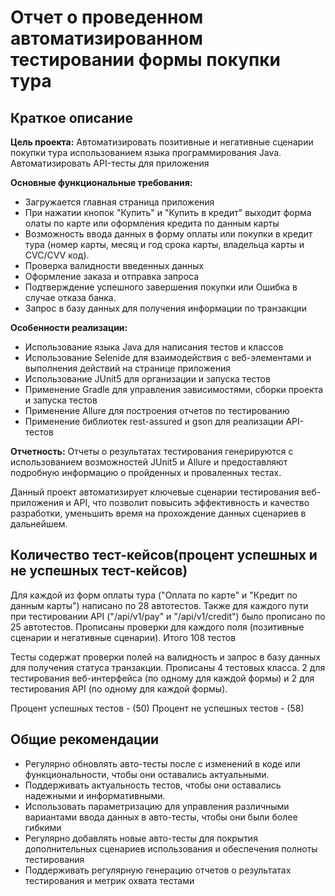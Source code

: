 # Отчет о проведенном автоматизированном тестировании формы покупки тура

## Краткое описание
**Цель проекта:**
Автоматизировать позитивные и негативные сценарии покупки тура использованием языка программирования Java.
Автоматизировать API-тесты для приложения

**Основные функциональные требования:**
* Загружается главная страница приложения
* При нажатии кнопок "Купить" и "Купить в кредит" выходит форма олаты по карте или оформления кредита по данным карты
* Возможность ввода данных в форму оплаты или покупки в кредит тура  (номер карты, месяц и год срока карты, владельца карты и CVC/CVV код). 
* Проверка валидности введенных данных 
* Оформление заказа и отправка запроса
* Подтверждение успешного завершения покупки или Ошибка в случае отказа банка.
* Запрос в базу данных для получения информации по транзакции 

**Особенности реализации:**
* Использование языка Java для написания тестов и классов
* Использование Selenide для взаимодействия с веб-элементами и выполнения действий на странице приложения
* Использование JUnit5 для организации и запуска тестов
* Применение Gradle для управления зависимостями, сборки проекта и запуска тестов
* Применение Allure для построения отчетов по тестированию
* Применение библиотек rest-assured и gson для реализации API-тестов

**Отчетность:**
Отчеты о результатах тестирования генерируются с использованием возможностей JUnit5 и Allure и предоставляют подробную информацию о пройденных и проваленных тестах.

Данный проект автоматизирует ключевые сценарии тестирования веб-приложения и API, что позволит повысить эффективность и качество разработки, уменьшить время на прохождение данных сценариев в дальнейшем.

## Количество тест-кейсов(процент успешных и не успешных тест-кейсов)
Для каждой из форм оплаты тура ("Оплата по карте" и "Кредит по данным карты")  написано по 28 автотестов. Также для каждого пути при тестировании API ("/api/v1/pay" и "/api/v1/credit") было прописано по 25 автотестов. Прописаны проверки для каждого поля  (позитивные сценарии и негативные сценарии). Итого 108 тестов

 Тесты содержат проверки полей на валидность и запрос в базу данных для получения статуса транзакции. 
 Прописаны 4 тестовых класса. 2 для тестирования веб-интерфейса (по одному для каждой формы) и 2 для тестирования API (по одному для каждой формы).



Процент успешных тестов -  (50)
Процент не успешных тестов -  (58)


## Общие рекомендации
* Регулярно обновлять авто-тесты после с изменений в коде или функциональности, чтобы они оставались актуальными. 
* Поддерживать актуальность тестов, чтобы они оставались надежными и информативными.
* Использовать параметризацию для управления различными вариантами ввода данных в авто-тесты, чтобы они были более гибкими
* Регулярно добавлять новые авто-тесты для покрытия дополнительных сценариев использования и обеспечения полноты тестирования
* Поддерживать регулярную генерацию отчетов о результатах тестирования и метрик охвата тестами
